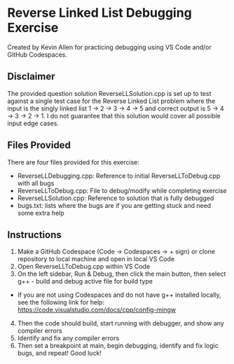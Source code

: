 # Reverse Linked List Debugging Exercise
Created by Kevin Allen for practicing debugging using VS Code and/or GitHub Codespaces.

## Disclaimer
The provided question solution ReverseLLSolution.cpp is set up to test against a single test case for the Reverse Linked List problem where the input is the singly linked list 1 -> 2 -> 3 -> 4 -> 5 and correct output is 5 -> 4 -> 3 -> 2 -> 1. I do not guarantee that this solution would cover all possible input edge cases.

## Files Provided
There are four files provided for this exercise: 
- ReverseLLDebugging.cpp: Reference to initial ReverseLLToDebug.cpp with all bugs
- ReverseLLToDebug.cpp: File to debug/modify while completing exercise
- ReverseLLSolution.cpp: Reference to solution that is fully debugged
- bugs.txt: lists where the bugs are if you are getting stuck and need some extra help

## Instructions
1. Make a GitHub Codespace (Code -> Codespaces -> + sign) or clone repository to local machine and open in local VS Code
2. Open ReverseLLToDebug.cpp within VS Code
3. On the left sidebar, Run & Debug, then click the main button, then select g++ - build and debug active file for build type
  - If you are not using Codespaces and do not have g++ installed locally, see the following link for help: https://code.visualstudio.com/docs/cpp/config-mingw
4. Then the code should build, start running with debugger, and show any compiler errors
5. Identify and fix any compiler errors
6. Then set a breakpoint at main, begin debugging, identify and fix logic bugs, and repeat! Good luck!
